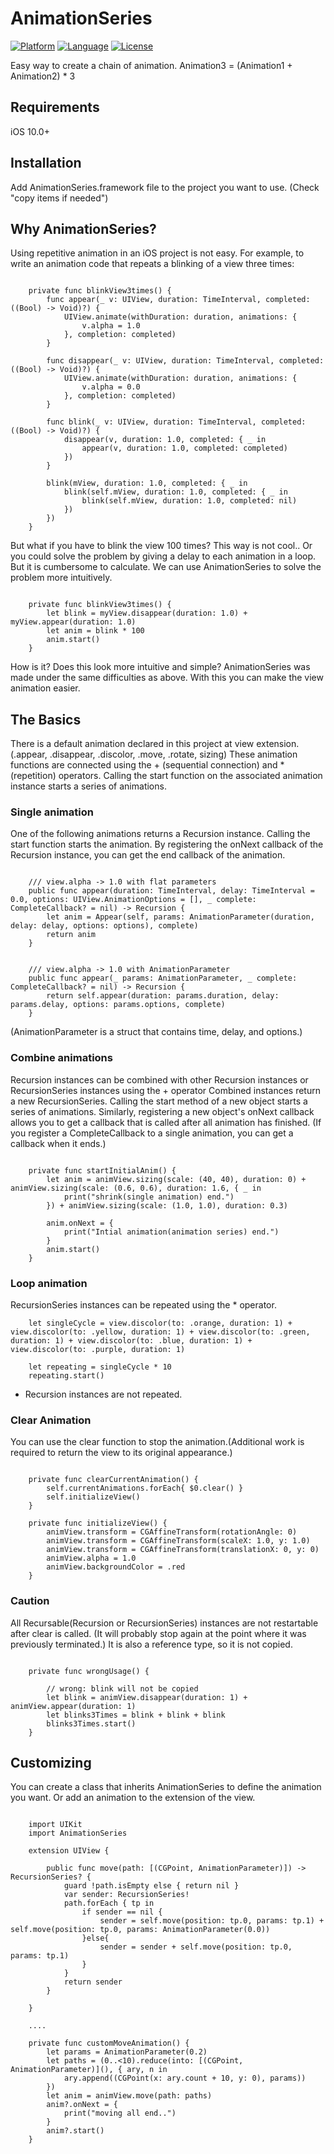 # AnimationSeries

[![Platform](http://img.shields.io/badge/platform-ios-blue.svg?style=flat
)](https://developer.apple.com/iphone/index.action)
[![Language](http://img.shields.io/badge/language-swift-brightgreen.svg?style=flat
)](https://developer.apple.com/swift)
[![License](http://img.shields.io/badge/license-MIT-lightgrey.svg?style=flat
)](http://mit-license.org)


Easy way to create a chain of animation.
Animation3 = (Animation1 + Animation2) * 3


## Requirements

iOS 10.0+ 


## Installation

Add AnimationSeries.framework file to the project you want to use. (Check "copy items if needed")



## Why AnimationSeries?

Using repetitive animation in an iOS project is not easy.
For example, to write an animation code that repeats a blinking of a view three times:

```

    private func blinkView3times() {
        func appear(_ v: UIView, duration: TimeInterval, completed: ((Bool) -> Void)?) {
            UIView.animate(withDuration: duration, animations: {
                v.alpha = 1.0
            }, completion: completed)
        }
        
        func disappear(_ v: UIView, duration: TimeInterval, completed: ((Bool) -> Void)?) {
            UIView.animate(withDuration: duration, animations: {
                v.alpha = 0.0
            }, completion: completed)
        }
        
        func blink(_ v: UIView, duration: TimeInterval, completed: ((Bool) -> Void)?) {
            disappear(v, duration: 1.0, completed: { _ in
                appear(v, duration: 1.0, completed: completed)
            })
        }
        
        blink(mView, duration: 1.0, completed: { _ in
            blink(self.mView, duration: 1.0, completed: { _ in
                blink(self.mView, duration: 1.0, completed: nil)
            })
        })
    }

```

But what if you have to blink the view 100 times? This way is not cool.. Or you could solve the problem by giving a delay to each animation in a loop.
But it is cumbersome to calculate. We can use AnimationSeries to solve the problem more intuitively.

```

    private func blinkView3times() {
        let blink = myView.disappear(duration: 1.0) + myView.appear(duration: 1.0)
        let anim = blink * 100
        anim.start()
    }

```

How is it? Does this look more intuitive and simple?
AnimationSeries was made under the same difficulties as above.
With this you can make the view animation easier.


## The Basics

There is a default animation declared in this project at view extension.(.appear, .disappear, .discolor, .move, .rotate, sizing)
These animation functions are connected using the + (sequential connection) and * (repetition) operators.
Calling the start function on the associated animation instance starts a series of animations.


### Single animation

One of the following animations returns a Recursion instance. Calling the start function starts the animation. By registering the onNext callback of the Recursion instance, you can get the end callback of the animation.

```

    /// view.alpha -> 1.0 with flat parameters
    public func appear(duration: TimeInterval, delay: TimeInterval = 0.0, options: UIView.AnimationOptions = [], _ complete: CompleteCallback? = nil) -> Recursion {
        let anim = Appear(self, params: AnimationParameter(duration, delay: delay, options: options), complete)
        return anim
    }


    /// view.alpha -> 1.0 with AnimationParameter
    public func appear(_ params: AnimationParameter, _ complete: CompleteCallback? = nil) -> Recursion {
        return self.appear(duration: params.duration, delay: params.delay, options: params.options, complete)
    }

```
(AnimationParameter is a struct that contains time, delay, and options.)


### Combine animations

Recursion instances can be combined with other Recursion instances or RecursionSeries instances using the + operator
Combined instances return a new RecursionSeries.
Calling the start method of a new object starts a series of animations. Similarly, registering a new object's onNext callback allows you to get a callback that is called after all animation has finished.
(If you register a CompleteCallback to a single animation, you can get a callback when it ends.)

```

    private func startInitialAnim() {
        let anim = animView.sizing(scale: (40, 40), duration: 0) + animView.sizing(scale: (0.6, 0.6), duration: 1.6, { _ in
            print("shrink(single animation) end.")
        }) + animView.sizing(scale: (1.0, 1.0), duration: 0.3)
        
        anim.onNext = {
            print("Intial animation(animation series) end.")
        }
        anim.start()
    }

```


### Loop animation

RecursionSeries instances can be repeated using the * operator.

```
    let singleCycle = view.discolor(to: .orange, duration: 1) + view.discolor(to: .yellow, duration: 1) + view.discolor(to: .green, duration: 1) + view.discolor(to: .blue, duration: 1) + view.discolor(to: .purple, duration: 1)

    let repeating = singleCycle * 10
    repeating.start()

```
* Recursion instances are not repeated. 


### Clear Animation

You can use the clear function to stop the animation.(Additional work is required to return the view to its original appearance.)

```

    private func clearCurrentAnimation() {
        self.currentAnimations.forEach{ $0.clear() }
        self.initializeView()
    }

    private func initializeView() {
        animView.transform = CGAffineTransform(rotationAngle: 0)
        animView.transform = CGAffineTransform(scaleX: 1.0, y: 1.0)
        animView.transform = CGAffineTransform(translationX: 0, y: 0)
        animView.alpha = 1.0
        animView.backgroundColor = .red
    }

```

### Caution

All Recursable(Recursion or RecursionSeries) instances are not restartable after clear is called. (It will probably stop again at the point where it was previously terminated.)
It is also a reference type, so it is not copied.

```
 
    private func wrongUsage() {
        
        // wrong: blink will not be copied
        let blink = animView.disappear(duration: 1) + animView.appear(duration: 1)
        let blinks3Times = blink + blink + blink
        blinks3Times.start()
    }

```


## Customizing

You can create a class that inherits AnimationSeries to define the animation you want. Or add an animation to the extension of the view.

```

    import UIKit
    import AnimationSeries

    extension UIView {
        
        public func move(path: [(CGPoint, AnimationParameter)]) -> RecursionSeries? {
            guard !path.isEmpty else { return nil }
            var sender: RecursionSeries!
            path.forEach { tp in
                if sender == nil {
                    sender = self.move(position: tp.0, params: tp.1) + self.move(position: tp.0, params: AnimationParameter(0.0))
                }else{
                    sender = sender + self.move(position: tp.0, params: tp.1)
                }
            }
            return sender
        }
        
    }

    ....

    private func customMoveAnimation() {
        let params = AnimationParameter(0.2)
        let paths = (0..<10).reduce(into: [(CGPoint, AnimationParameter)](), { ary, n in
            ary.append((CGPoint(x: ary.count + 10, y: 0), params))
        })
        let anim = animView.move(path: paths)
        anim?.onNext = {
            print("moving all end..")
        }
        anim?.start()
    }

```



